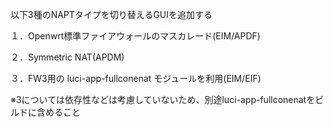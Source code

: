 以下3種のNAPTタイプを切り替えるGUIを追加する

１．Openwrt標準ファイアウォールのマスカレード(EIM/APDF)

２．Symmetric NAT(APDM)

３．FW3用の luci-app-fullconenat モジュールを利用(EIM/EIF)

※3については依存性などは考慮していないため、別途luci-app-fullconenatをビルドに含めること
